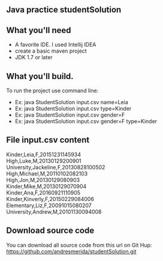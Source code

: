 ## **Java practice studentSolution**

## What you'll need
  - A favorite IDE. I used Intellij IDEA
  - create a basic maven project
  - JDK 1.7 or later

## What you'll build.
To run the project use command line:
  - Ex: java StudentSolution input.csv name=Leia
  - Ex: java StudentSolution input.csv type=Kinder
  - Ex: java StudentSolution input.csv gender=F
  - Ex: java StudentSolution input.csv gender=F type=Kinder

## File input.csv content

Kinder,Leia,F,20151231145934  
High,Luke,M,20130129200901  
University,Jackeline,F,20130828100502  
High,Michael,M,20110102082103  
High,Jon,M,20130129080903  
Kinder,Mike,M,20130129070904  
Kinder,Ana,F,20160921110905  
Kinder,Kinverly,F,20150229084006  
Elementary,Liz,F,20091015080207  
University,Andrew,M,20101130094008  

## Download source code

You can download all source code from this url on Git Hup:
https://github.com/andresmerida/studentSolution.git
